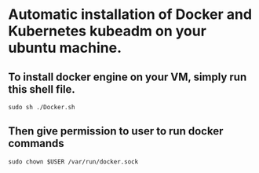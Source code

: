 # Automatic installation of Docker and Kubernetes kubeadm on your ubuntu machine.
## To install docker engine on your VM, simply run this shell file.

```
sudo sh ./Docker.sh
```
## Then give permission to user to run docker commands

```
sudo chown $USER /var/run/docker.sock
```